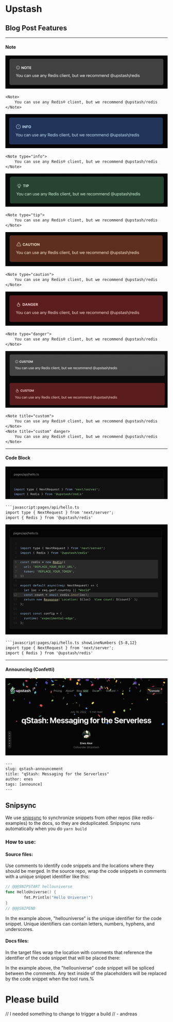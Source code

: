# Upstash

## Blog Post Features

---

#### Note 

![](public/readme/note-default.png)

```mdx
<Note>
    You can use any Redis® client, but we recommend @upstash/redis
</Note>
```

![](public/readme/note-info.png)

```mdx
<Note type="info">
    You can use any Redis® client, but we recommend @upstash/redis
</Note>
```

![](public/readme/note-tip.png)

```mdx
<Note type="tip">
    You can use any Redis® client, but we recommend @upstash/redis
</Note>
```

![](public/readme/note-caution.png)

```mdx
<Note type="caution">
    You can use any Redis® client, but we recommend @upstash/redis
</Note>
```

![](public/readme/note-danger.png)

```mdx
<Note type="danger">
    You can use any Redis® client, but we recommend @upstash/redis
</Note>
```

![](public/readme/note-custom-title.png)
```mdx
<Note title="custom">
    You can use any Redis® client, but we recommend @upstash/redis
</Note>
<Note title="custom" danger>
    You can use any Redis® client, but we recommend @upstash/redis
</Note>
```

---

#### Code Block

![](public/readme/code-title.png)

```mdx
```javascript:pages/api/hello.ts
import type { NextRequest } from 'next/server';
import { Redis } from '@upstash/redis'
```

![](public/readme/code-showLineNumber.png)

```mdx
```javascript:pages/api/hello.ts showLineNumbers {5-8,12}
import type { NextRequest } from 'next/server';
import { Redis } from '@upstash/redis'
```

---

#### Announcing (Confetti)

![](public/readme/announce.png)

```mdx
---
slug: qstash-announcement
title: "qStash: Messaging for the Serverless"
author: enes
tags: [announce]
---
```




## Snipsync

We use [snipsync](https://github.com/temporalio/snipsync) to synchronize snippets from other repos (like redis-examples) to the docs, so they are deduplicated.
Snipsync runs automatically when you do `yarn build`

### How to use:

#### Source files:
Use comments to identify code snippets and the locations where they should be merged.
In the source repo, wrap the code snippets in comments with a unique snippet identifier like this:
```go
// @@@SNIPSTART hellouniverse
func HelloUniverse() {
        fmt.Println("Hello Universe!")
}
// @@@SNIPEND
```
In the example above, "hellouniverse" is the unique identifier for the code snippet.
Unique identifiers can contain letters, numbers, hyphens, and underscores.

#### Docs files:

In the target files wrap the location with comments that reference the identifier of the code snippet that will be placed there:

<!--SNIPSTART hellouniverse-->
<!--SNIPEND-->
In the example above, the "hellouniverse" code snippet will be spliced between the comments. Any text inside of the placeholders will be replaced by the code snippet when the tool runs.%  



# Please build
// I needed something to change to trigger a build
// - andreas
